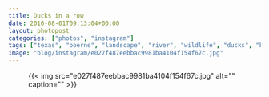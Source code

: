 ```yaml
---
title: Ducks in a row
date: 2016-08-01T09:13:04+00:00
layout: photopost
categories: ["photos", "instagram"]
tags: ["texas", "boerne", "landscape", "river", "wildlife", "ducks", "birds"]
image: "blog/instagram/e027f487eebbac9981ba4104f154f67c.jpg"
---
```


<figure class="photo photo--square">
  {{< img src="e027f487eebbac9981ba4104f154f67c.jpg" alt="" caption="" >}}

</figure>


